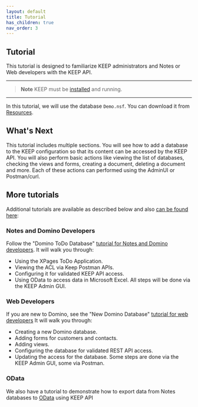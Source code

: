 ```yaml
---
layout: default
title: Tutorial
has_children: true
nav_order: 3
---
```


## Tutorial

This tutorial is designed to familiarize KEEP administrators and Notes or Web developers with the KEEP API.

---

> **Note** KEEP must be [installed](../installconfig/index) and running.

---

In this tutorial, we will use the database `Demo.nsf`. You can download it from [Resources](../references/downloads).

## What's Next

This tutorial includes multiple sections. You will see how to add a database to the KEEP configuration so that its content can be accessed by the KEEP API. You will also perform basic actions like viewing the list of databases, checking the views and forms, creating a document, deleting a document and more. Each of these actions can performed using the AdminUI or Postman/curl.

## More tutorials

Additional tutorials are available as described below and also [can be found here](https://opensource.hcltechsw.com/domino-keep-tutorials/):

### Notes and Domino Developers

Follow the "Domino ToDo Database" [tutorial for Notes and Domino developers](https://opensource.hcltechsw.com/domino-keep-tutorials/pages/todo/index). It will walk you through:

- Using the XPages ToDo Application.
- Viewing the ACL via Keep Postman APIs.
- Configuring it for validated KEEP API access.
- Using OData to access data in Microsoft Excel. All steps will be done via the KEEP Admin GUI.

### Web Developers

If you are new to Domino, see the "New Domino Database" [tutorial for web developers](https://opensource.hcltechsw.com/domino-keep-tutorials/pages/domino-new/index#pre-requisites) It will walk you through:

- Creating a new Domino database.
- Adding forms for customers and contacts.
- Adding views.
- Configuring the database for validated REST API access.
- Updating the access for the database. Some steps are done via the KEEP Admin GUI, some via Postman.

### OData

We also have a tutorial to demonstrate how to export data from Notes databases to [OData](https://www.odata.org) using KEEP API
